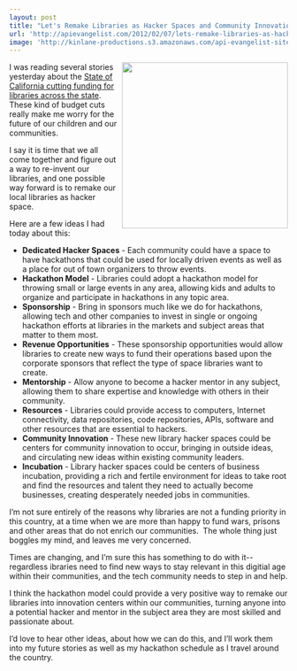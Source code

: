 ```yaml
---
layout: post
title: "Let's Remake Libraries as Hacker Spaces and Community Innovation Centers"
url: 'http://apievangelist.com/2012/02/07/lets-remake-libraries-as-hacker-spaces-and-community-innovation-centers/'
image: 'http://kinlane-productions.s3.amazonaws.com/api-evangelist-site/blog/Library-NYC.jpg'
---
```


<img class="c1" src="http://kinlane-productions.s3.amazonaws.com/Library-NYC.jpg" alt="" width="300" align="right" />

I was reading several stories yesterday about the [State of California cutting funding for libraries across the state][1]. These kind of budget cuts really make me worry for the future of our children and our communities.

I say it is time that we all come together and figure out a way to re-invent our libraries, and one possible way forward is to remake our local libraries as hacker space.

Here are a few ideas I had today about this:

  * **Dedicated Hacker Spaces** \- Each community could have a space to have hackathons that could be used for locally driven events as well as a place for out of town organizers to throw events.
  * **Hackathon Model** \- Libraries could adopt a hackathon model for throwing small or large events in any area, allowing kids and adults to organize and participate in hackathons in any topic area.
  * **Sponsorship** \- Bring in sponsors much like we do for hackathons, allowing tech and other companies to invest in single or ongoing hackathon efforts at libraries in the markets and subject areas that matter to them most.
  * **Revenue Opportunities** \- These sponsorship opportunities would allow libraries to create new ways to fund their operations based upon the corporate sponsors that reflect the type of space libraries want to create.
  * **Mentorship** \- Allow anyone to become a hacker mentor in any subject, allowing them to share expertise and knowledge with others in their community.
  * **Resources** \- Libraries could provide access to computers, Internet connectivity, data repositories, code repositories, APIs, software and other resources that are essential to hackers.
  * **Community Innovation** \- These new library hacker spaces could be centers for community innovation to occur, bringing in outside ideas, and circulating new ideas within existing community leaders.
  * **Incubation** \- Library hacker spaces could be centers of business incubation, providing a rich and fertile environment for ideas to take root and find the resources and talent they need to actually become businesses, creating desperately needed jobs in communities.

I’m not sure entirely of the reasons why libraries are not a funding priority in this country, at a time when we are more than happy to fund wars, prisons and other areas that do not enrich our communities.  The whole thing just boggles my mind, and leaves me very concerned.

Times are changing, and I’m sure this has something to do with it--regardless ibraries need to find new ways to stay relevant in this digitial age within their communities, and the tech community needs to step in and help.

I think the hackathon model could provide a very positive way to remake our libraries into innovation centers within our communities, turning anyone into a potential hacker and mentor in the subject area they are most skilled and passionate about.

I’d love to hear other ideas, about how we can do this, and I’ll work them into my future stories as well as my hackathon schedule as I travel around the country.

   [1]: http://kalw.drupal.publicbroadcasting.net/post/goodbye-state-funding-california-libraries
